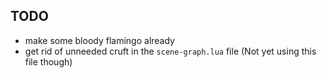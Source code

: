TODO
-------

- make some bloody flamingo already
- get rid of unneeded cruft in the `scene-graph.lua` file (Not yet using this file though)
